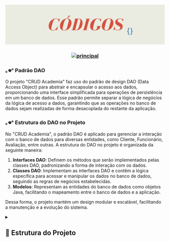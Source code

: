 <img src="https://github.com/S4-2024/crud_academia/blob/master/images/Cópia%20de%20Cópia%20de%20ESTRUTURAS%20DE%20DADOS%20E%20ALGORITMOS%20(1).png">

<h3 align="center"> 
  
  [![principal](https://img.shields.io/badge/principal-558BB3?style=for-the-badge&logo=github)](https://github.com/S4-2024/crud_academia) 
</h3>

### ｡𖦹° Padrão DAO

O projeto "CRUD Academia" faz uso do padrão de design DAO (Data Access Object) para abstrair e encapsular o acesso aos dados, proporcionando uma interface simplificada para operações de persistência em um banco de dados. Esse padrão permite separar a lógica de negócios da lógica de acesso a dados, garantindo que as operações no banco de dados sejam realizadas de forma desacoplada do restante da aplicação.

### ｡𖦹° Estrutura do DAO no Projeto

No "CRUD Academia", o padrão DAO é aplicado para gerenciar a interação com o banco de dados para diversas entidades, como Cliente, Funcionário, Avaliação, entre outras. A estrutura do DAO no projeto é organizada da seguinte maneira:

1. **Interfaces DAO**: Definem os métodos que serão implementados pelas classes DAO, padronizando a forma de interação com os dados.
2. **Classes DAO**: Implementam as interfaces DAO e contêm a lógica específica para acessar e manipular os dados no banco de dados, seguindo as regras de negócios estabelecidas.
3. **Modelos**: Representam as entidades do banco de dados como objetos Java, facilitando o mapeamento entre o banco de dados e a aplicação.

Dessa forma, o projeto mantém um design modular e escalável, facilitando a manutenção e a evolução do sistema.







<details>
<summary> <h2> 🔹 Estrutura do Projeto </h2></summary>



- **Raiz do Projeto**
  - `.gitignore`: Arquivo para ignorar arquivos/diretórios no controle de versão.
  - `pom.xml`: Arquivo de configuração do Maven.
  - `banco_dados/`: Diretório contendo scripts SQL para o banco de dados.
    - `banco_dados_crud.sql`: Script para criar o banco de dados.
    - `bd_preenchido.sql`: Script para preencher o banco de dados com dados de exemplo.
  - `src/main/java/br/com/`: Diretório principal do código-fonte Java.
    - `Main.java`: Classe principal para execução do projeto.
    - `dao/`: Diretório contendo as classes DAO.
      - **AgendamentosDAO.java**: Classe DAO para agendamentos.
      - **AvaliacaoDAO.java**: Classe DAO para avaliações.
      - **ClienteDAO.java**: Classe DAO para clientes.
      - **ExerciciosDAO.java**: Classe DAO para exercícios.
      - **ExerciciosFichaClienteDAO.java**: Classe DAO para exercícios de ficha de cliente.
      - **FichasClienteDAO.java**: Classe DAO para fichas de cliente.
      - **FuncionarioDAO.java**: Classe DAO para funcionários.
    - `enums/`: Diretório contendo enums utilizadas no projeto.
      - **Categoria.java**: Enum para categorias.
      - **Pagamento.java**: Enum para tipos de pagamento.
      - **Sexo.java**: Enum para sexos.
    - `interfaces/`: Diretório contendo as interfaces DAO.
      - **IAgendamentosDAO.java**: Interface para AgendamentosDAO.
      - **IAvaliacaoDAO.java**: Interface para AvaliacaoDAO.
      - **IClienteDAO.java**: Interface para ClienteDAO.
      - **IExerciciosDAO.java**: Interface para ExerciciosDAO.
      - **IExerciciosFichaClienteDAO.java**: Interface para ExerciciosFichaClienteDAO.
      - **IFichasClienteDAO.java**: Interface para FichasClienteDAO.
      - **IFuncionarioDAO.java**: Interface para FuncionarioDAO.
    - `models/`: Diretório contendo os modelos de dados.
      - **Cliente.java**: Modelo para clientes.
      - **Funcionario.java**: Modelo para funcionários.
      - **Pessoa.java**: Modelo para pessoas.
    - `testes/`: Diretório contendo classes de teste.
      - **AdicionarCliente.java**: Classe de teste para adicionar cliente.
      - **AdicionarFuncionario.java**: Classe de teste para adicionar funcionário.
      - **DeleteCliente.java**: Classe de teste para deletar cliente.
      - **Listagens.java**: Classe de teste para listar entidades.
      - **UpdateCliente.java**: Classe de teste para atualizar cliente.
  - `src/main/resources/`: Diretório contendo recursos do projeto.
    - `META-INF/maven/archetype.xml`: Arquivo de configuração do Maven Archetype.
    - `archetype-resources/`: Diretório contendo arquivos de recursos do Maven Archetype.
      - `pom.xml`: Arquivo de configuração do Maven.
      - `src/main/java/App.java`: Aplicação principal exemplo.
      - `src/test/java/AppTest.java`: Teste para a aplicação exemplo.
  - `.idea/`: Diretório de configuração do IntelliJ IDEA.

  
</details>
